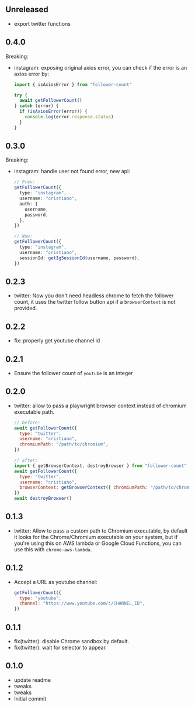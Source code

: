 ## Unreleased

- export twitter functions

## 0.4.0

Breaking:

- instagram: exposing original axios error, you can check if the error is an axios error by:

  ```ts
  import { isAxiosError } from "follower-count"

  try {
    await getFollowerCount()
  } catch (error) {
    if (isAxiosError(error)) {
      console.log(error.response.status)
    }
  }
  ```

## 0.3.0

Breaking:

- instagram: handle user not found error, new api:

  ```ts
  // Prev:
  getFollowerCount({
    type: "instagram",
    username: "cristiano",
    auth: {
      username,
      password,
    },
  })

  // Now:
  getFollowerCount({
    type: "instagram",
    username: "cristiano",
    sessionId: getIgSessionId(username, password),
  })
  ```

## 0.2.3

- twitter: Now you don't need headless chrome to fetch the follower count, it uses the twitter follow button api if a `browserContext` is not provided.

## 0.2.2

- fix: properly get youtube channel id

## 0.2.1

- Ensure the follower count of `youtube` is an integer

## 0.2.0

- twitter: allow to pass a playwright browser context instead of chromium executable path.

  ```js
  // before:
  await getFollowerCount({
    type: "twitter",
    username: "cristiano",
    chromiumPath: "/path/to/chromium",
  })

  // after:
  import { getBrowserContext, destroyBrowser } from "follower-count"
  await getFollowerCount({
    type: "twitter",
    username: "cristiano",
    browserContext: getBrowserContext({ chromiumPath: "/path/to/chromium" }),
  })
  await destroyBrowser()
  ```

## 0.1.3

- twitter: Allow to pass a custom path to Chromium executable, by default it looks for the Chrome/Chromium executable on your system, but if you're using this on AWS lambda or Google Cloud Functions, you can use this with `chrome-aws-lambda`.

## 0.1.2

- Accept a URL as youtube channel:
  ```js
  getFollowerCount({
    type: "youtube",
    channel: "https://www.youtube.com/c/CHANNEL_ID",
  })
  ```

## 0.1.1

- fix(twitter): disable Chrome sandbox by default.
- fix(twitter): wait for selector to appear.

## 0.1.0

- update readme
- tweaks
- tweaks
- Initial commit

